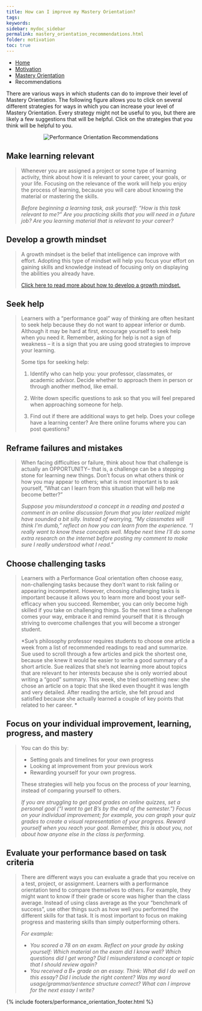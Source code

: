 ```yaml
---
title: How can I improve my Mastery Orientation?
tags: 
keywords: 
sidebar: mydoc_sidebar
permalink: mastery_orientation_recommendations.html
folder: motivation
toc: true
---
```


<ul class="breadcrumb">
    <li><a href="index.html">Home</a></li>
    <li><a href="motivation.html">Motivation</a></li>
    <li><a href="performance_orientation.html">Mastery Orientation</a></li>
    <li class="active">Recommendations</li>
</ul>

There are various ways in which students can do to improve their level of Mastery Orientation. The following figure allows you to click on several different strategies for ways in which you can increase your level of Mastery Orientation. Every strategy might not be useful to you, but there are likely a few suggestions that will be helpful. Click on the strategies that you think will be helpful to you. 


<center><img src='images/performance_orientation_recommendations.png' alt='Performance Orientation Recommendations' /></center>

## Make learning relevant

> Whenever you are assigned a project or some type of learning activity, think about how it is relevant to your career, your goals, or your life. Focusing on the relevance of the work will help you enjoy the process of learning, because you will care about knowing the material or mastering the skills.
> 
> *Before beginning a learning task, ask yourself: “How is this task relevant to me?” Are you practicing skills that you will need in a future job? Are you learning material that is relevant to your career?*

## Develop a growth mindset

> A growth mindset is the belief that intelligence can improve with effort. Adopting this type of mindset will help you focus your effort on gaining skills and knowledge instead of focusing only on displaying the abilities you already have.
> 
> [Click here to read more about how to develop a growth mindset.](mindset.html)

## Seek help

> Learners with a “performance goal” way of thinking are often hesitant to seek help because they do not want to appear inferior or dumb. Although it may be hard at first, encourage yourself to seek help when you need it. Remember, asking for help is not a sign of weakness – it is a sign that you are using good strategies to improve your learning.
> 
> Some tips for seeking help:
> 
> 1.  Identify who can help you: your professor, classmates, or academic advisor. Decide whether to approach them in person or through another method, like email.
> 
> 2.  Write down specific questions to ask so that you will feel prepared when approaching someone for help.
> 
> 3.  Find out if there are additional ways to get help. Does your college have a learning center? Are there online forums where you can post questions?

## Reframe failures and mistakes

> When facing difficulties or failure, think about how that challenge is actually an OPPORTUNITY– that is, a challenge can be a stepping stone for learning new things. Don’t focus on what others think or how you may appear to others; what is most important is to ask yourself, “What can I learn from this situation that will help me become better?”
> 
> *Suppose you misunderstood a concept in a reading and posted a comment in an online discussion forum that you later realized might have sounded a bit silly. Instead of worrying, “My classmates will think I’m dumb,” reflect on how you can learn from the experience. “I really want to know these concepts well. Maybe next time I’ll do some extra research on the internet before posting my comment to make sure I really understood what I read.”*

## Choose challenging tasks

> Learners with a Performance Goal orientation often choose easy, non-challenging tasks because they don’t want to risk failing or appearing incompetent. However, choosing challenging tasks is important because it allows you to learn more and boost your self-efficacy when you succeed. Remember, you can only become high skilled if you take on challenging things. So the next time a challenge comes your way, embrace it and remind yourself that it is through striving to overcome challenges that you will become a stronger student.
> 
> *Sue’s philosophy professor requires students to choose one article a week from a list of recommended readings to read and summarize. Sue used to scroll through a few articles and pick the shortest one, because she knew it would be easier to write a good summary of a short article. Sue realizes that she’s not learning more about topics that are relevant to her interests because she is only worried about writing a “good” summary. This week, she tried something new: she chose an article on a topic that she liked even thought it was length and very detailed. After reading the article, she felt proud and satisfied because she actually learned a couple of key points that related to her career. *

## Focus on your individual improvement, learning, progress, and mastery

> You can do this by:
> 
> * Setting goals and timelines for your own progress
> * Looking at improvement from your previous work
> * Rewarding yourself for your own progress.
> 
> These strategies will help you focus on the process of *your* learning, instead of comparing yourself to others.
>  
> *If you are struggling to get good grades on online quizzes, set a personal goal (“I want to get B’s by the end of the semester.”) Focus on your individual improvement; for example, you can graph your quiz grades to create a visual representation of your progress. Reward yourself when you reach your goal. Remember, this is about you, not about how anyone else in the class is performing.*

## Evaluate your performance based on task criteria

> There are different ways you can evaluate a grade that you receive on a test, project, or assignment. Learners with a performance orientation tend to compare themselves to others. For example, they might want to know if their grade or score was higher than the class average. Instead of using class average as the your “benchmark of success”, use other things such as how well you performed the different skills for that task. It is most important to focus on making progress and mastering skills than simply outperforming others.
> 
> *For example:*
> * *You scored a 78 on an exam. Reflect on your grade by asking yourself: Which material on the exam did I know well? Which questions did I get wrong? Did I misunderstand a concept or topic that I should review again?*
> * *You received a B+ grade on an essay. Think: What did I do well on this essay? Did I include the right content? Was my word usage/grammar/sentence structure correct? What can I improve for the next essay I write?*

{% include footers/performance_orientation_footer.html %}


